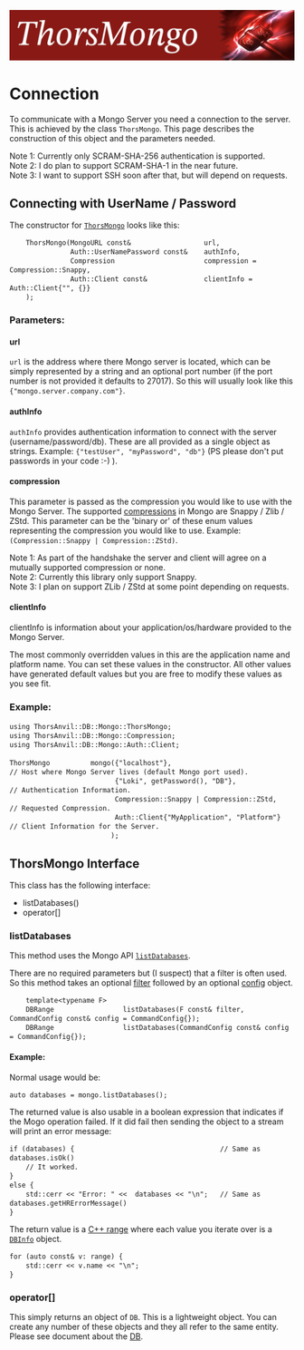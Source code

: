 ![ThorsMongo](../img/thorsmongo.jpg)

# Connection

To communicate with a Mongo Server you need a connection to the server. This is achieved by the class `ThorsMongo`. This page describes the construction of this object and the parameters needed.

Note 1: Currently only SCRAM-SHA-256 authentication is supported.  
Note 2: I do plan to support SCRAM-SHA-1 in the near future.  
Note 3: I want to support SSH soon after that, but will depend on requests.  


## Connecting with UserName / Password

The constructor for [`ThorsMongo`](../src/ThorsMongo/ThorsMongo.h#L86-L90) looks like this:

        ThorsMongo(MongoURL const&                  url,
                   Auth::UserNamePassword const&    authInfo,
                   Compression                      compression = Compression::Snappy,
                   Auth::Client const&              clientInfo = Auth::Client{"", {}}
        );

### Parameters:

#### url
`url` is the address where there Mongo server is located, which can be simply represented by a string and an optional port number (if the port number is not provided it  defaults to 27017). So this will usually look like this `{"mongo.server.company.com"}`.

#### authInfo
`authInfo` provides authentication information to connect with the server (username/password/db). These are all provided as a single object as strings. Example: `{"testUser", "myPassword", "db"}` (PS please don't put passwords in your code :-) ).

#### compression
This parameter is passed as the compression you would like to use with the Mongo Server. The supported [compressions](../src/ThorsMongo/MongoUtil.h#L64-L70) in Mongo are Snappy / Zlib / ZStd. This parameter can be the 'binary or' of these enum values representing the compression you would like to use. Example: `(Compression::Snappy | Compression::ZStd)`.

Note 1: As part of the handshake the server and client will agree on a mutually supported compression or none.  
Note 2: Currently this library only support Snappy.  
Note 3: I plan on support ZLib / ZStd at some point depending on requests.  

#### clientInfo
clientInfo is information about your application/os/hardware provided to the Mongo Server.

The most commonly overridden values in this are the application name and platform name. You can set these values in the constructor. All other values have generated default values but you are free to modify these values as you see fit.

### Example:

    using ThorsAnvil::DB::Mongo::ThorsMongo;
    using ThorsAnvil::DB::Mongo::Compression;
    using ThorsAnvil::DB::Mongo::Auth::Client;

    ThorsMongo          mongo({"localhost"},                                // Host where Mongo Server lives (default Mongo port used).
                              {"Loki", getPassword(), "DB"},                // Authentication Information.
                              Compression::Snappy | Compression::ZStd,      // Requested Compression.
                              Auth::Client{"MyApplication", "Platform"}     // Client Information for the Server.
                             );


## ThorsMongo Interface

This class has the following interface:

* listDatabases()
* operator[<DB-Name>]


### listDatabases

This method uses the Mongo API [`listDatabases`](https://www.mongodb.com/docs/manual/reference/command/listDatabases/).

There are no required parameters but (I suspect) that a filter is often used. So this method takes an optional [filter](Filter.md) followed by an optional [config](../src/ThorsMongo/ThorsMongoCommandConfig.h#L10-L24) object.

        template<typename F>
        DBRange                 listDatabases(F const& filter, CommandConfig const& config = CommandConfig{});
        DBRange                 listDatabases(CommandConfig const& config = CommandConfig{});

#### Example:

Normal usage would be:

    auto databases = mongo.listDatabases();

The returned value is also usable in a boolean expression that indicates if the Mogo operation failed. If it did fail then sending the object to a stream will print an error message:

    if (databases) {                                    // Same as databases.isOk()
        // It worked.
    }
    else {
        std::cerr << "Error: " <<  databases << "\n";   // Same as databases.getHRErrorMessage()
    }

The return value is a [C++ range](https://en.cppreference.com/w/cpp/ranges) where each value you iterate over is a [`DBInfo`](../src/ThorsMongo/ThorsMongoListDatabase.h#L13-L18) object.

    for (auto const& v: range) {
        std::cerr << v.name << "\n";
    }


### operator[]

This simply returns an object of `DB`. This is a lightweight object. You can create any number of these objects and they all refer to the same entity. Please see document about the [DB](DB.md).







